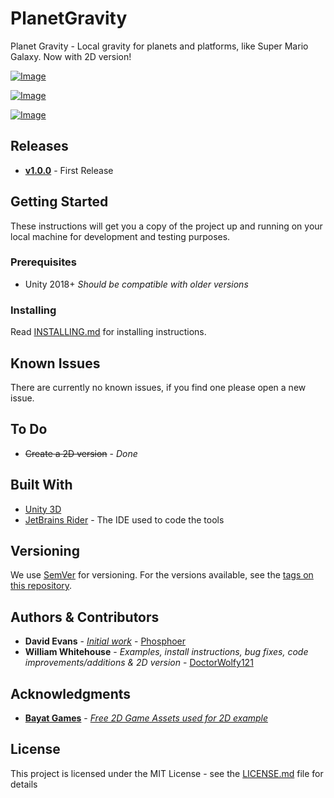 # PlanetGravity
 
 Planet Gravity - Local gravity for planets and platforms, like Super Mario Galaxy. Now with 2D version!
 
 [![Image](https://i.gyazo.com/bc64b11dd1f73dc6bbb21a188de3cbca.gif)](https://gyazo.com/bc64b11dd1f73dc6bbb21a188de3cbca)
 
 [![Image](https://i.gyazo.com/eff8ec9c7a81d9058af8bcce01471892.gif)](https://gyazo.com/eff8ec9c7a81d9058af8bcce01471892)
 
 [![Image](https://i.gyazo.com/ac2345c1cbb311ddbf6dfe97b19084d8.gif)](https://gyazo.com/ac2345c1cbb311ddbf6dfe97b19084d8)

## Releases
- [**v1.0.0**](https://github.com/DoctorWolfy121/PlanetGravity/releases/tag/v1.0.0) - First Release

## Getting Started

These instructions will get you a copy of the project up and running on your local machine for development and testing purposes.

### Prerequisites

- Unity 2018+ *Should be compatible with older versions*

### Installing

Read [INSTALLING.md](https://github.com/DoctorWolfy121/PlanetGravity/blob/master/INSTALLING.md) for installing instructions.

## Known Issues
There are currently no known issues, if you find one please open a new issue.

## To Do
 - <s>Create a 2D version</s> - *Done*

## Built With

- [Unity 3D](https://unity.com/)
- [JetBrains Rider](https://www.jetbrains.com/rider/) - The IDE used to code the tools

## Versioning

We use [SemVer](http://semver.org/) for versioning. For the versions available, see the [tags on this repository](https://github.com/DoctorWolfy121/PlanetGravity/tags). 

## Authors & Contributors

- **David Evans** - [*Initial work*](https://gist.github.com/phosphoer/a283cdbeca5d2160d5eed318d0362826) - [Phosphoer](https://github.com/phosphoer)
- **William Whitehouse** - *Examples, install instructions, bug fixes, code improvements/additions & 2D version* - [DoctorWolfy121](https://github.com/DoctorWolfy121)

## Acknowledgments

- [**Bayat Games**](https://assetstore.unity.com/publishers/26641) - [*Free 2D Game Assets used for 2D example*](https://assetstore.unity.com/packages/2d/environments/free-platform-game-assets-85838)

## License

This project is licensed under the MIT License - see the [LICENSE.md](LICENSE.md) file for details
